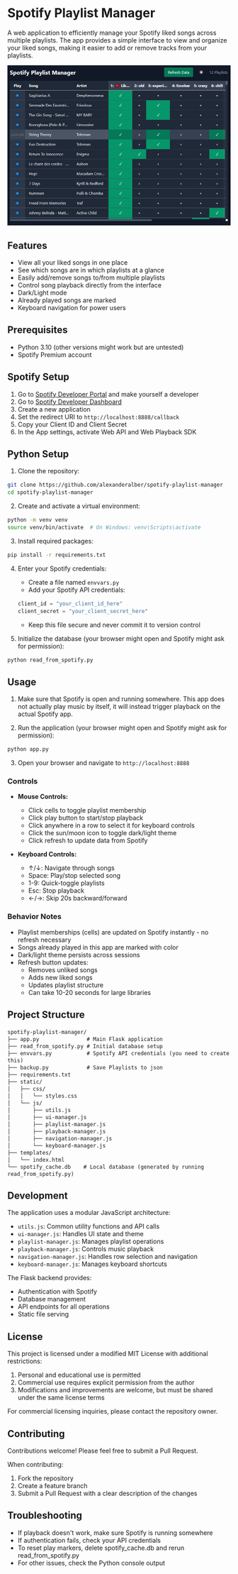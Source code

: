 # Spotify Playlist Manager

A web application to efficiently manage your Spotify liked songs across multiple playlists. The app provides a simple interface to view and organize your liked songs, making it easier to add or remove tracks from your playlists.

![Spotify Playlist Manager Screenshot](/docs/screenshot.PNG)

## Features
- View all your liked songs in one place
- See which songs are in which playlists at a glance
- Easily add/remove songs to/from multiple playlists
- Control song playback directly from the interface
- Dark/Light mode
- Already played songs are marked
- Keyboard navigation for power users

## Prerequisites

- Python 3.10 (other versions might work but are untested)
- Spotify Premium account 

## Spotify Setup

1. Go to [Spotify Developer Portal](https://developer.spotify.com) and make yourself a developer
2. Go to [Spotify Developer Dashboard](https://developer.spotify.com/dashboard) 
3. Create a new application
4. Set the redirect URI to `http://localhost:8888/callback`
5. Copy your Client ID and Client Secret 
6. In the App settings, activate Web API and Web Playback SDK

## Python Setup

1. Clone the repository:
```bash
git clone https://github.com/alexanderalber/spotify-playlist-manager
cd spotify-playlist-manager
```

2. Create and activate a virtual environment:
```bash
python -m venv venv
source venv/bin/activate  # On Windows: venv\Scripts\activate
```

3. Install required packages:
```bash
pip install -r requirements.txt
```

4. Enter your Spotify credentials:
   - Create a file named `envvars.py`
   - Add your Spotify API credentials:
   ```python
   client_id = "your_client_id_here"
   client_secret = "your_client_secret_here"
   ```
   - Keep this file secure and never commit it to version control

5. Initialize the database (your browser might open and Spotify might ask for permission):
```bash
python read_from_spotify.py
```

## Usage

1. Make sure that Spotify is open and running somewhere. This app does not actually play music by itself, it will instead trigger playback on the actual Spotify app. 

2. Run the application (your browser might open and Spotify might ask for permission):
```bash
python app.py
```

3. Open your browser and navigate to `http://localhost:8888`

### Controls
- **Mouse Controls:**
  - Click cells to toggle playlist membership
  - Click play button to start/stop playback
  - Click anywhere in a row to select it for keyboard controls
  - Click the sun/moon icon to toggle dark/light theme
  - Click refresh to update data from Spotify

- **Keyboard Controls:**
  - ↑/↓: Navigate through songs
  - Space: Play/stop selected song
  - 1-9: Quick-toggle playlists
  - Esc: Stop playback
  - ←/→: Skip 20s backward/forward

### Behavior Notes
- Playlist memberships (cells) are updated on Spotify instantly - no refresh necessary
- Songs already played in this app are marked with color
- Dark/light theme persists across sessions
- Refresh button updates:
  - Removes unliked songs
  - Adds new liked songs
  - Updates playlist structure
  - Can take 10-20 seconds for large libraries

## Project Structure

```
spotify-playlist-manager/
├── app.py               # Main Flask application
├── read_from_spotify.py # Initial database setup
├── envvars.py           # Spotify API credentials (you need to create this)
├── backup.py            # Save Playlists to json
├── requirements.txt    
├── static/
│   ├── css/
│   │   └── styles.css  
│   └── js/
│       ├── utils.js           
│       ├── ui-manager.js      
│       ├── playlist-manager.js 
│       ├── playback-manager.js
│       ├── navigation-manager.js 
│       └── keyboard-manager.js 
├── templates/
│   └── index.html     
└── spotify_cache.db    # Local database (generated by running read_from_spotify.py)
```

## Development

The application uses a modular JavaScript architecture:
- `utils.js`: Common utility functions and API calls
- `ui-manager.js`: Handles UI state and theme
- `playlist-manager.js`: Manages playlist operations
- `playback-manager.js`: Controls music playback
- `navigation-manager.js`: Handles row selection and navigation
- `keyboard-manager.js`: Manages keyboard shortcuts

The Flask backend provides:
- Authentication with Spotify
- Database management
- API endpoints for all operations
- Static file serving

## License

This project is licensed under a modified MIT License with additional restrictions:

1. Personal and educational use is permitted
2. Commercial use requires explicit permission from the author
3. Modifications and improvements are welcome, but must be shared under the same license terms

For commercial licensing inquiries, please contact the repository owner.

## Contributing

Contributions welcome! Please feel free to submit a Pull Request.

When contributing:
1. Fork the repository
2. Create a feature branch
3. Submit a Pull Request with a clear description of the changes

## Troubleshooting

- If playback doesn't work, make sure Spotify is running somewhere
- If authentication fails, check your API credentials
- To reset play markers, delete spotify_cache.db and rerun read_from_spotify.py
- For other issues, check the Python console output